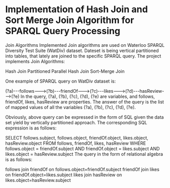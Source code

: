 # Implementation of Hash Join and Sort Merge Join Algorithm for SPARQL Query Processing

Join Algorithms
Implemented Join algorithms are used on Waterloo SPARQL Diversity Test Suite (WatDiv) dataset. Dateset is being vertical partitioned into tables, that lately are joined to the specific SPARQL query. The project implements Join Algorithms:

Hash Join
Partitioned Parallel Hash Join
Sort-Merge Join

One example of SPARQL query on WatDiv dataset is:

(?a)---follows--->(?b)---friendOf--->(?c)---likes--->(?d)---hasReview--->(?e)
In the query, (?a), (?b), (?c), (?d), (?e) are variables, and follows, friendOf, likes, hasReview are properties. The answer of the query is the list of mapped values of all the variables (?a), (?b), (?c), (?d), (?e).

Obviously, above query can be expressed in the form of SQL given the data set yield by vertically partitioned approach. The corresponding SQL expression is as follows:

SELECT follows.subject, follows.object, friendOf.object, likes.object, hasReview.object
  FROM follows, friendOf, likes, hasReview
  WHERE follows.object = friendOf.subject
        AND friendOf.object = likes.subject
        AND likes.object = hasReview.subject
The query in the form of relational algebra is as follows:

follows join friendOf on follows.object=friendOf.subject
friendOf join likes on friendOf.object=likes.subject
likes join hasReview on likes.object=hasReview.subject
